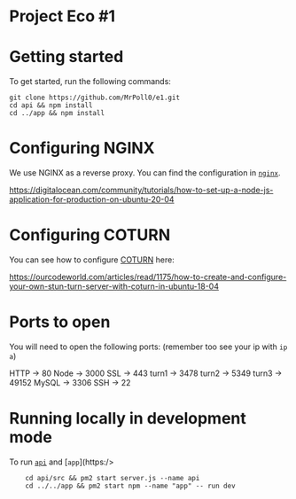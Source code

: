 # Project Eco #1

# Getting started
To get started, run the following commands:

	git clone https://github.com/MrPoll0/e1.git
	cd api && npm install
	cd ../app && npm install

# Configuring NGINX
We use NGINX as a reverse proxy. You can find the configuration in [`nginx`](https://github.com/MrPoll0/e1/tree/prod/nginx).

https://digitalocean.com/community/tutorials/how-to-set-up-a-node-js-application-for-production-on-ubuntu-20-04

# Configuring COTURN
You can see how to configure [COTURN](https://github.com/coturn/coturn) here:

https://ourcodeworld.com/articles/read/1175/how-to-create-and-configure-your-own-stun-turn-server-with-coturn-in-ubuntu-18-04

# Ports to open
You will need to open the following ports: (remember too see your ip with `ip a`)

HTTP -> 80
Node -> 3000
SSL -> 443
turn1 -> 3478
turn2 -> 5349
turn3 -> 49152
MySQL -> 3306
SSH -> 22

# Running locally in development mode
To run [`api`](https://github.com/MrPoll0/e1/tree/prod/api) and [`app`](https:/>

        cd api/src && pm2 start server.js --name api
        cd ../../app && pm2 start npm --name "app" -- run dev

